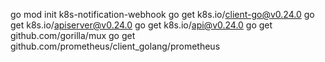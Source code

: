 go mod init k8s-notification-webhook
go get k8s.io/client-go@v0.24.0
go get k8s.io/apiserver@v0.24.0
go get k8s.io/api@v0.24.0
go get github.com/gorilla/mux
go get github.com/prometheus/client_golang/prometheus

